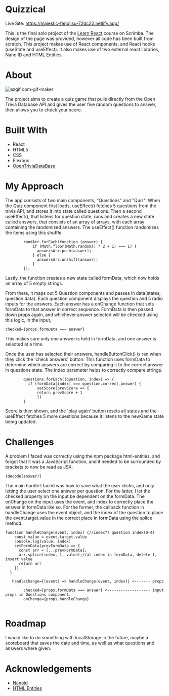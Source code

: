 # Quizzical

Live Site: https://majestic-fenglisu-72dc22.netlify.app/

This is the final solo project of the [Learn React](https://scrimba.com/learn/learnreact) course on Scrimba. The design of the page was provided, however all code has been built from scratch. This project makes use of React components, and React hooks (useState and useEffect). It also makes use of two external react libraries, Nano ID and HTML Entities.

# About 
![ezgif com-gif-maker](https://user-images.githubusercontent.com/90280800/161155489-c137afe5-763d-4c54-a7ae-1a53fbce62aa.gif)

The project aims to create a quiz game that pulls directly from the Open Trivia Database API and gives the user five random questions to answer, then allows you to check your score.

# Built With
- React
- HTML5
- CSS
- Flexbox
- [OpenTriviaDataBase](https://opentdb.com/)

# My Approach
The app consists of two main components, "Questions" and "Quiz". When the Quiz component first loads, useEffect() fetches 5 questions from the trivia API, and stores it into state called questions. Then a second useEffect(), that listens for question state, runs and creates a new state called answers, that consists of an array of arrays, with each array containing the randomized answers. The useEffect() function randomizes the items using this shuffle. 
```
        randArr.forEach(function (answer) {
            if (Math.floor(Math.random() * 2 + 1) === 1) {
              answersArr.push(answer);
            } else {
              answersArr.unshift(answer);
            }
        });
```
Lastly, the function creates a new state called formData, which now holds an array of 5 empty strings.

From there, it maps out 5 Question components and passes in data(states, question data). Each question component displays the question and 5 radio inputs for the answers. Each answer has a onChange function that sets formData to that answer in correct sequence. FormData is then passed down props again, and whichever answer selected will be checked using this logic, in the input,
```
checked={props.formData === answer} 
```
This makes sure only one answer is held in formData, and one answer is selected at a time.

Once the user has selected their answers, handleButtonClick() is ran when they click the 'check answers' button. This function uses formData to determine which answers are correct by comparing it to the correct answer in questions state. The index parameter helps to correctly compare strings.
```
        questions.forEach((question, index) => {
          if (formData[index] === question.correct_answer) {
              setScore(prevScore => {
              return prevScore + 1
              })
        } 
```
Score is then shown, and the 'play again' button resets all states and the useEffect fetches 5 more questions because it listens to the newGame state being updated.
# Challenges
A problem I faced was correctly using the npm package html-entities, and forgot that it was a JavaScript function, and it needed to be surrounded by brackets to now be read as JSX.
```
{decode(answer)}
```

The main hurdle I faced was how to save what the user clicks, and only letting the user select one answer per question. For the latter, I let the checked property on the input be dependent on the formData. The onChange on the input uses the event, and index to correctly place the answer in formData like so. For the former, the callback function in handleChange uses the event object, and the index of the question to place the event.target.value in the correct place in formData using the splice method. 

```
function handleChange(event, index) {//index?? question index(0-4)
    const value = event.target.value
    console.log(value, index)
    setFormData(prevFormData => {
      const arr = [...prevFormData];
      arr.splice(index, 1, value);//at index in formData, delete 1, insert value
      return arr
    })
  }
  
   handleChange={(event) => handleChange(event, index)} <------- props 
   
        checked={props.formData === answer} <------------------- input props in Questions component.
        onChange={props.handleChange}
   
```

# Roadmap
I would like to do something with localStorage in the future, maybe a scoreboard that saves the date and time, as well as what questions and answers where given.
# Acknowledgements
- [Nanoid](https://www.npmjs.com/package/nanoid)
- [HTML Entities](https://www.npmjs.com/package/html-entities)

